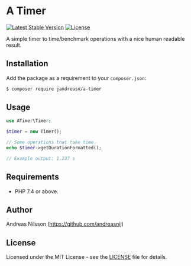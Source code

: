 # A Timer

[![Latest Stable Version](https://poser.pugx.org/jandreasn/a-timer/v/stable)](https://packagist.org/packages/jandreasn/a-timer)
[![License](https://poser.pugx.org/jandreasn/a-timer/license)](https://packagist.org/packages/jandreasn/a-timer)

A simple timer to time/benchmark operations with a nice human readable result.

## Installation
Add the package as a requirement to your `composer.json`:
```bash
$ composer require jandreasn/a-timer
```

## Usage
```php
use ATimer\Timer;

$timer = new Timer();

// Some operations that take time
echo $timer->getDurationFormatted();

// Example output: 1.237 s
```


## Requirements
- PHP 7.4 or above.

## Author
Andreas Nilsson (<https://github.com/andreasnij>)

## License
Licensed under the MIT License - see the [LICENSE](LICENSE.md) file for details.
